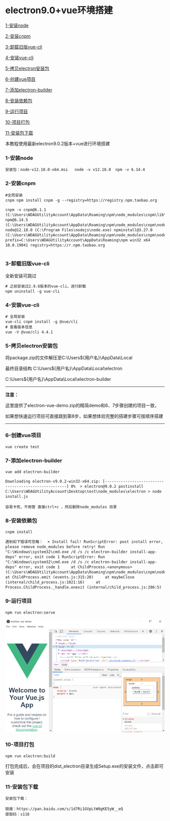 # electron9.0+vue环境搭建

[1-安装node](#1-安装node)

[2-安装cnpm](#2-安装cnpm)

[3-卸载旧版vue-cli](#3-卸载旧版vue-cli)

[4-安装vue-cli](#4-安装vue-cli)

[5-拷贝electron安装包](#5-拷贝electron安装包)

[6-创建vue项目](#6-创建vue项目)

[7-添加electron-builder](#7-添加electron-builder)

[8-安装依赖包](#8-安装依赖包)

[9-运行项目](#9-运行项目)

[10-项目打包](#10-项目打包)

[11-安装包下载](#11-安装包下载)



本教程使用最新electron9.0.2版本+vue进行环境搭建



### 1-安装node

``` shell
安装包：node-v12.18.0-x64.msi   node -v v12.18.0  npm -v 6.14.4 
```

### 2-安装cnpm

``` shell
#全局安装
cnpm npm install cnpm -g --registry=https://registry.npm.taobao.org 
```

``` shell
cnpm -v cnpm@6.1.1 (C:\Users\WDAGUtilityAccount\AppData\Roaming\npm\node_modules\cnpm\lib\parse_argv.js) npm@6.14.5 (C:\Users\WDAGUtilityAccount\AppData\Roaming\npm\node_modules\cnpm\node_modules\npm\lib\npm.js) node@12.18.0 (C:\Program Files\nodejs\node.exe) npminstall@3.27.0 (C:\Users\WDAGUtilityAccount\AppData\Roaming\npm\node_modules\cnpm\node_modules\npminstall\lib\index.js) prefix=C:\Users\WDAGUtilityAccount\AppData\Roaming\npm win32 x64 10.0.19041 registry=https://r.npm.taobao.org 


```

### 3-卸载旧版vue-cli 

全新安装可跳过

``` shell
# 之前安装过2.9.6版本的vue-cli，进行卸载 
npm uninstall -g vue-cli 
```

### 4-安装vue-cli

``` shell
# 全局安装
vue-cli cnpm install -g @vue/cli 
# 查看版本信息
vue -V @vue/cli 4.4.1 
```



### 5-拷贝electron安装包

将package.zip的文件解压至C:\Users\${用户名}\AppData\Local  

最终目录结构  C:\Users\${用户名}\AppData\Local\electron 

C:\Users\${用户名}\AppData\Local\electron-builder 



------

**注意：**

这里提供了electron-vue-demo.zip的精简demo和6、7步骤创建的项目一致，

如果想快速运行项目可直接跳到第8步，如果想体验完整的搭建步骤可按顺序搭建

------



### 6-创建vue项目

``` shell
vue create test 
```



### 7-添加electron-builder

```shell
vue add electron-builder 
```

```shell
Downloading electron-v9.0.2-win32-x64.zip: [-----------------------------------------------------] 0%  > electron@9.0.2 postinstall C:\Users\WDAGUtilityAccount\Desktop\test\node_modules\electron > node install.js  

容易卡死，不用管 直接ctrl+c ，然后删除node_modules 目录
```



### 8-安装依赖包

``` she
cnpm install 
```



``` shell
遇到如下错误可忽略：  × Install fail! RunScriptError: post install error, please remove node_modules before retry! Run "C:\Windows\system32\cmd.exe /d /s /c electron-builder install-app-deps" error, exit code 1 RunScriptError: Run "C:\Windows\system32\cmd.exe /d /s /c electron-builder install-app-deps" error, exit code 1     at ChildProcess.<anonymous> (C:\Users\WDAGUtilityAccount\AppData\Roaming\npm\node_modules\cnpm\node_modules\runscript\index.js:96:21)     at ChildProcess.emit (events.js:315:20)     at maybeClose (internal/child_process.js:1021:16)     at Process.ChildProcess._handle.onexit (internal/child_process.js:286:5) 
```



### 9-运行项目

``` shell
npm run electron:serve 
```



![启动图](images/start.png)



### 10-项目打包

``` shell
npm run electron:build 
```

打包完成后，会在项目的dist_electron目录生成Setup.exe的安装文件，点击即可安装



### 11-安装包下载

```
安装包下载：

链接：https://pan.baidu.com/s/1d7Ri1GVpLtW0gKE5yW__eQ 
提取码：s118
```


